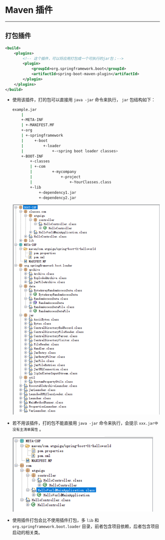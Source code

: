 

# Maven 插件

---

## 打包插件

```xml
<build>
    <plugins>
        <!-- 这个插件，可以将应用打包成一个可执行的jar包；-->
        <plugin>
            <groupId>org.springframework.boot</groupId>
            <artifactId>spring-boot-maven-plugin</artifactId>
        </plugin>
    </plugins>
</build>
```

- 使用该插件，打的包可以直接用 `java -jar` 命令来执行， `jar` 包结构如下：

  ```sh
  example.jar
      |
      +-META-INF
      | +-MANIFEST.MF
      +-org
      | +-springframework
      | 	+-boot
      | 		+-loader
      | 			+-<spring boot loader classes>
      +-BOOT-INF
          +-classes
          |	+-com
          | 		+-mycompany
          | 			+-project
          | 				+-YourClasses.class
          +-lib
              +-dependency1.jar
              +-dependency2.jar
  ```

  

  ![image-20220309020555796](maven插件/image-20220309020555796.png)

- 若不用该插件，打的包不能直接用 `java -jar` 命令来执行，会提示 `xxx.jar中没有主清单属性` 。

  ![image-20220309020630235](maven插件/image-20220309020630235.png)

- 使用插件打包会比不使用插件打包，多 `lib` 和 `org.springframework.boot.loader` 目录，前者包含项目依赖，后者包含项目启动的相关类。

